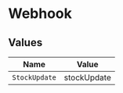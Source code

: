 # Webhook


## Values

| Name          | Value         |
| ------------- | ------------- |
| `StockUpdate` | stockUpdate   |
